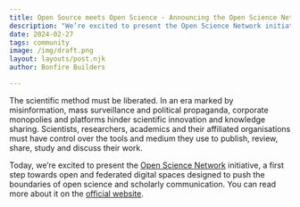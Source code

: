 ```yaml
---
title: Open Source meets Open Science - Announcing the Open Science Network initiative
description: "We’re excited to present the Open Science Network initiative, a first step towards open and federated digital spaces designed to push the boundaries of open science and scholarly communication."
date: 2024-02-27
tags: community
image: /img/draft.png
layout: layouts/post.njk
author: Bonfire Builders

---
```


The scientific method must be liberated. In an era marked by misinformation, mass surveillance and political propaganda, corporate monopolies and platforms hinder scientific innovation and knowledge sharing. Scientists, researchers, academics and their affiliated organisations must have control over the tools and medium they use to publish, review, share, study and discuss their work. 

Today, we’re excited to present the [Open Science Network](https://openscience.network) initiative, a first step towards open and federated digital spaces designed to push the boundaries of open science and scholarly communication. You can read more about it on the [official website](https://openscience.network). 

